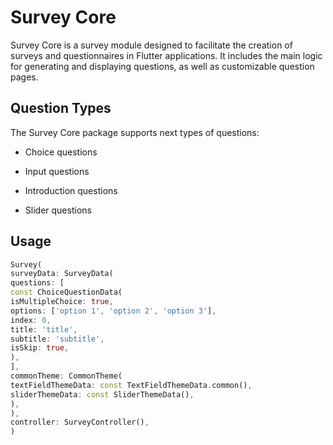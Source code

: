 # Survey Core

Survey Core is a survey module designed to facilitate the creation of surveys and questionnaires in
Flutter applications. It includes the main logic for generating and displaying questions, as well as
customizable question pages.

## Question Types

The Survey Core package supports next types of questions:

- Choice questions

- Input questions

- Introduction questions

- Slider questions

## Usage

```dart
Survey(
surveyData: SurveyData(
questions: [
const ChoiceQuestionData(
isMultipleChoice: true,
options: ['option 1', 'option 2', 'option 3'],
index: 0,
title: 'title',
subtitle: 'subtitle',
isSkip: true,
),
],
commonTheme: CommonTheme(
textFieldThemeData: const TextFieldThemeData.common(),
sliderThemeData: const SliderThemeData(),
),
),
controller: SurveyController(),
)
```